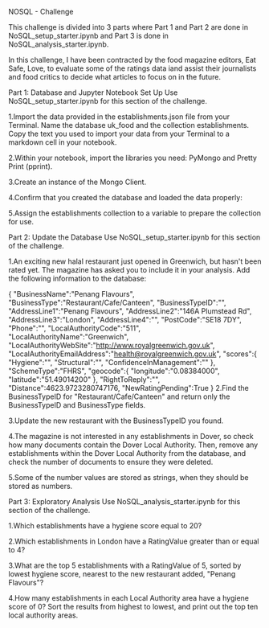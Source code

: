 NOSQL - Challenge

This challenge is divided into 3 parts where Part 1 and Part 2 are done in NoSQL_setup_starter.ipynb and Part 3 is done in NoSQL_analysis_starter.ipynb.

In this challenge, I have been contracted by the food magazine editors, Eat Safe, Love, to evaluate some of the ratings data iand assist their journalists and food critics to decide what articles to focus on in the future.

Part 1: Database and Jupyter Notebook Set Up
Use NoSQL_setup_starter.ipynb for this section of the challenge.

1.Import the data provided in the establishments.json file from your Terminal. Name the database uk_food and the collection establishments. Copy the text you used to import your data from your Terminal to a markdown cell in your notebook.

2.Within your notebook, import the libraries you need: PyMongo and Pretty Print (pprint).

3.Create an instance of the Mongo Client.

4.Confirm that you created the database and loaded the data properly:

5.Assign the establishments collection to a variable to prepare the collection for use.

Part 2: Update the Database
Use NoSQL_setup_starter.ipynb for this section of the challenge.

1.An exciting new halal restaurant just opened in Greenwich, but hasn't been rated yet. The magazine has asked you to include it in your analysis. Add the following information to the database:

{
"BusinessName":"Penang Flavours",
"BusinessType":"Restaurant/Cafe/Canteen",
"BusinessTypeID":"",
"AddressLine1":"Penang Flavours",
"AddressLine2":"146A Plumstead Rd",
"AddressLine3":"London",
"AddressLine4":"",
"PostCode":"SE18 7DY",
"Phone":"",
"LocalAuthorityCode":"511",
"LocalAuthorityName":"Greenwich",
"LocalAuthorityWebSite":"http://www.royalgreenwich.gov.uk",
"LocalAuthorityEmailAddress":"health@royalgreenwich.gov.uk",
"scores":{
    "Hygiene":"",
    "Structural":"",
    "ConfidenceInManagement":""
},
"SchemeType":"FHRS",
"geocode":{
    "longitude":"0.08384000",
    "latitude":"51.49014200"
},
"RightToReply":"",
"Distance":4623.9723280747176,
"NewRatingPending":True
}
2.Find the BusinessTypeID for "Restaurant/Cafe/Canteen" and return only the BusinessTypeID and BusinessType fields.

3.Update the new restaurant with the BusinessTypeID you found.

4.The magazine is not interested in any establishments in Dover, so check how many documents contain the Dover Local Authority. Then, remove any establishments within the Dover Local Authority from the database, and check the number of documents to ensure they were deleted.

5.Some of the number values are stored as strings, when they should be stored as numbers.

Part 3: Exploratory Analysis
Use NoSQL_analysis_starter.ipynb for this section of the challenge.

1.Which establishments have a hygiene score equal to 20?

2.Which establishments in London have a RatingValue greater than or equal to 4?

3.What are the top 5 establishments with a RatingValue of 5, sorted by lowest hygiene score, nearest to the new restaurant added, "Penang Flavours"?

4.How many establishments in each Local Authority area have a hygiene score of 0? Sort the results from highest to lowest, and print out the top ten local authority areas.
